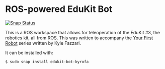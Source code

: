 # ROS-powered EduKit Bot

[![Snap Status](https://build.snapcraft.io/badge/kyrofa/edukit_bot.svg)](https://build.snapcraft.io/user/kyrofa/edukit_bot)

This is a ROS workspace that allows for teleoperation of the EduKit #3, the
robotics kit, all from ROS. This was written to accompany the
[Your First Robot][1] series written by Kyle Fazzari.

It can be installed with:

    $ sudo snap install edukit-bot-kyrofa

[1]: https://kyrofa.com/posts/your-first-robot-a-beginner-s-guide-to-ros-and-ubuntu-core-1-5
